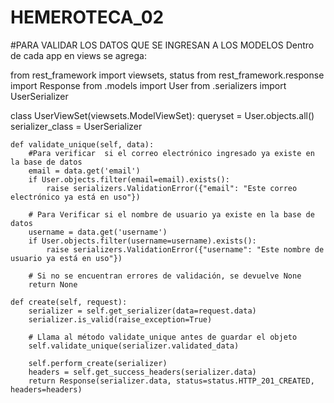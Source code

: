 # HEMEROTECA_02
#PARA VALIDAR LOS DATOS QUE SE INGRESAN A LOS MODELOS
Dentro de cada app  en views se agrega:

from rest_framework import viewsets, status
from rest_framework.response import Response
from .models import User
from .serializers import UserSerializer

class UserViewSet(viewsets.ModelViewSet):
    queryset = User.objects.all()
    serializer_class = UserSerializer

    def validate_unique(self, data):
        #Para verificar  si el correo electrónico ingresado ya existe en la base de datos
        email = data.get('email')
        if User.objects.filter(email=email).exists():
            raise serializers.ValidationError({"email": "Este correo electrónico ya está en uso"})

        # Para Verificar si el nombre de usuario ya existe en la base de datos
        username = data.get('username')
        if User.objects.filter(username=username).exists():
            raise serializers.ValidationError({"username": "Este nombre de usuario ya está en uso"})

        # Si no se encuentran errores de validación, se devuelve None
        return None

    def create(self, request):
        serializer = self.get_serializer(data=request.data)
        serializer.is_valid(raise_exception=True)

        # Llama al método validate_unique antes de guardar el objeto
        self.validate_unique(serializer.validated_data)

        self.perform_create(serializer)
        headers = self.get_success_headers(serializer.data)
        return Response(serializer.data, status=status.HTTP_201_CREATED, headers=headers)

